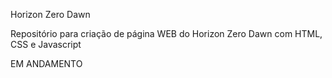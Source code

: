 


Horizon Zero Dawn

Repositório para criação de página WEB do Horizon Zero Dawn com HTML, CSS e Javascript

EM ANDAMENTO